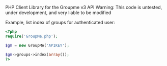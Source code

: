 PHP Client Library for the Groupme v3 API
Warning: This code is untested, under development, and very liable to be modified


Example, list index of groups for authenticated user: 
~~~~~ php
<?php
require('GroupMe.php');

$gm = new GroupMe('APIKEY');

$gm->groups->index(array()); 
?>
~~~~~
